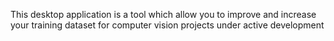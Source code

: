 This desktop application is a tool which allow you to improve and increase your training dataset for computer vision projects under active development
